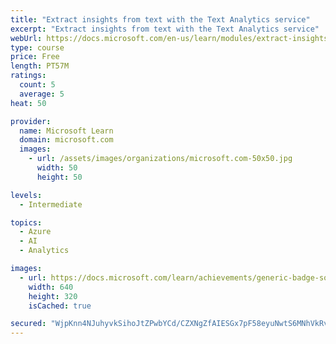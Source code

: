 ```yaml
---
title: "Extract insights from text with the Text Analytics service"
excerpt: "Extract insights from text with the Text Analytics service"
webUrl: https://docs.microsoft.com/en-us/learn/modules/extract-insights-text-with-text-analytics-service/
type: course
price: Free
length: PT57M
ratings:
  count: 5
  average: 5
heat: 50

provider:
  name: Microsoft Learn
  domain: microsoft.com
  images:
    - url: /assets/images/organizations/microsoft.com-50x50.jpg
      width: 50
      height: 50

levels:
  - Intermediate

topics:
  - Azure
  - AI
  - Analytics

images:
  - url: https://docs.microsoft.com/learn/achievements/generic-badge-social.png
    width: 640
    height: 320
    isCached: true

secured: "WjpKnn4NJuhyvkSihoJtZPwbYCd/CZXNgZfAIESGx7pF58eyuNwtS6MNhVkRvIoEcB0abtD6UoPY/aG9pRh3wbUCU/4vXXS/TVc3Bw/v7E+Cgu1mt+d50QGNL445MAPmS2Q3IbOksPnIY5uofexowFvvUJtgI7+rqc8yiaWPXTNVWTpALGt1S9Mx649W9+FmnM7ExQiEo+fAU+3T4gzfnfrnBOoypSygSzW+8fyCZNGHk4f7FDdJ5t4z7bKj+ugDQful2MHwW0Fhphq3bvjdHshwRs8P5jVwfxhpR6/utU7851TomsIC60QCFRB223PyonV9S3EJ8PHsAR+p2anVQdhO7lm5eHPNd8okyyZNraKFKquUKp+QHvdRlCij/II/hk1Rkub6fFGZb7/f+GzR+tpw8ZrAVLpHgayvS0pioJQ=;CVgElc0IFivaoqixlCQeag=="
---
```


